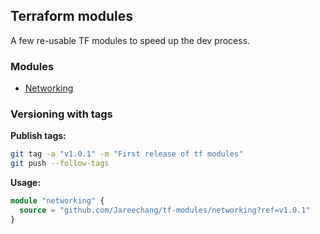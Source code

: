 ## Terraform modules

A few re-usable TF modules to speed up the dev process.

### Modules 

- [Networking](./networking/README.MD)


### Versioning with tags

**Publish tags:**
```sh
git tag -a "v1.0.1" -m "First release of tf modules"
git push --follow-tags
```
**Usage:**

```tf
module "networking" {
  source = "github.com/Jareechang/tf-modules/networking?ref=v1.0.1"
}
```
